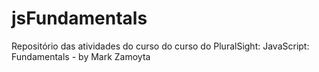 # jsFundamentals
Repositório das  atividades do curso do curso do PluralSight:  JavaScript: Fundamentals - by Mark Zamoyta
